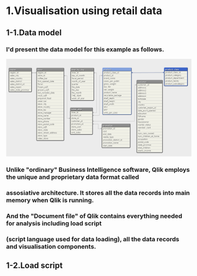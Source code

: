 # 1.Visualisation using retail data

## 1-1.Data model
###   I'd present the data model for this example as follows.
![Data model](/images/dataModel.bmp)
### Unlike "ordinary" Business Intelligence software, Qlik employs the unique and proprietary data format called
###  assosiative architecture. It stores all the data records into main memory when Qlik is running.
###  And the "Document file" of Qlik contains everything needed for analysis including load script
###  (script language used for data loading), all the data records and visualisation components.
## 1-2.Load script
### 